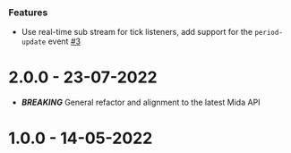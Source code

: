 ### Features
* Use real-time sub stream for tick listeners, add support for the `period-update` event [#3](https://github.com/Reiryoku-Technologies/Mida-Binance/pull/3)

2.0.0 - 23-07-2022
===================
* **_BREAKING_** General refactor and alignment to the latest Mida API

1.0.0 - 14-05-2022
===================
